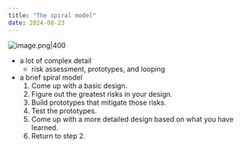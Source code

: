 ```yaml
---
title: "The spiral model"
date: 2024-08-23
---
```




![image.png|400](https://997523841-1323914366.cos.ap-shanghai.myqcloud.com/20240402104018.png)


- a lot of complex detail
  - risk assessment, prototypes, and looping
- a brief spiral model
  1. Come up with a basic design.
  2. Figure out the greatest risks in your design.
  3. Build prototypes that mitigate those risks.
  4. Test the prototypes.
  5. Come up with a more detailed design based on what you have learned.
  6. Return to step 2.